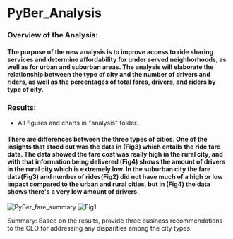 # PyBer_Analysis
### Overview of the Analysis: 
#### The purpose of the new analysis is to improve access to ride sharing services and determine affordability for under served neighborhoods, as well as for urban and suburban areas. The analysis will elaborate the relationship between the type of city and the number of drivers and riders, as well as the percentages of total fares, drivers, and riders by type of city. 

### Results: 
- All figures and charts in "analysis" folder.
#### There are differences between the three types of cities. One of the insights that stood out was the data in (Fig3) which entails the ride fare data. The data showed the fare cost was really high in the rural city, and with that information being delivered (Fig4) shows the amount of drivers in the rural city which is extremely low. In the suburban city the fare data(Fig3) and number of rides(Fig2) did not have much of a high or low impact compared to the urban and rural cities, but in (Fig4) the data shows there's a very low amount of drivers.
![PyBer_fare_summary](https://user-images.githubusercontent.com/86431959/127791678-1f0cea3d-29ad-4ec0-93db-8c58f5926035.png)
![Fig1](https://user-images.githubusercontent.com/86431959/127791684-97a61f33-10d3-4f79-a7ff-5ca283d573db.png)

Summary: Based on the results, provide three business recommendations to the CEO for addressing any disparities among the city types.
